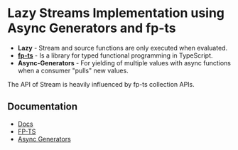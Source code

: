 # Lazy Streams Implementation using Async Generators and fp-ts

- **Lazy** - Stream and source functions are only executed when evaluated.
- **[fp-ts](https://github.com/gcanti/fp-ts)** - Is a library for typed functional programming in TypeScript.
- **Async-Generators** - For yielding of multiple values with async functions when a consumer "pulls" new values.

The API of Stream is heavily influenced by fp-ts collection APIs.

## Documentation

- [Docs](https://pulasthibandara.github.io/fp-async-generator-streams/)
- [FP-TS](https://gcanti.github.io/fp-ts)
- [Async Generators](https://github.com/tc39/proposal-async-iteration)
